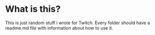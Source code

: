 # What is this?
This is just random stuff i wrote for Twitch. Every folder should have a readme.md file with information about how to use it.